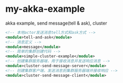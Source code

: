 # my-akka-example
akka example, send message(tell &amp; ask), cluster



```xml
<!-- 本地actor发送消息tell方式和ask方式 -->
<module>tell-and-ask</module>
<!-- 消息定义 -->
<module>message</module>
<!-- 简单的集群创建代码 -->
<module>simple-cluster-example</module>
<!-- 创建集群服务器端，用于接收消息并发送响应消息 -->
<module>cluster-send-message-server</module>
<!-- 创建集群客户端，发送消息到集群服务器端并接收响应 -->
<module>cluster-send-message-client</module>
```

